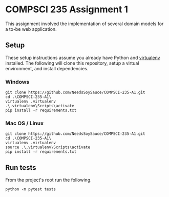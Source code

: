 # COMPSCI 235 Assignment 1

This assignment involved the implementation of several domain models for a to-be web application.

## Setup

These setup instructions assume you already have Python and [virtualenv](https://pypi.org/project/virtualenv/) installed. The following will clone this repository, setup a virtual environment, and install dependencies.

### Windows

```shell
git clone https://github.com/NeedsSoySauce/COMPSCI-235-A1.git
cd .\COMPSCI-235-A1\
virtualenv .virtualenv
.\.virtualenv\Scripts\activate
pip install -r requirements.txt
```

### Mac OS / Linux

```
git clone https://github.com/NeedsSoySauce/COMPSCI-235-A1.git
cd .\COMPSCI-235-A1\
virtualenv .virtualenv
source .\.virtualenv\Scripts\activate
pip install -r requirements.txt
```

## Run tests

From the project's root run the following.

```shell
python -m pytest tests
```